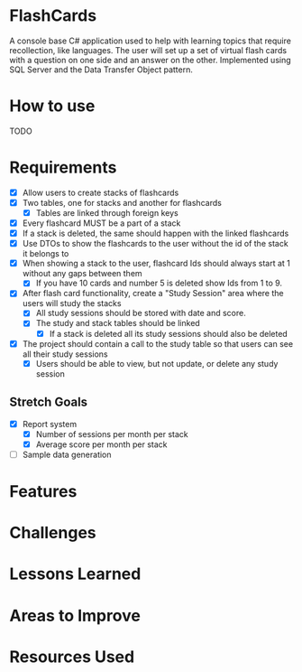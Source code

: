 # FlashCards

A console base C# application used to help with learning topics that require recollection, like languages. The user
will set up a set of virtual flash cards with a question on one side and an answer on the other.
Implemented using SQL Server and the Data Transfer Object pattern.

# How to use

TODO

# Requirements

- [X] Allow users to create stacks of flashcards
- [X] Two tables, one for stacks and another for flashcards
  - [X] Tables are linked through foreign keys
- [X] Every flashcard MUST be a part of a stack
- [X] If a stack is deleted, the same should happen with the linked flashcards
- [X] Use DTOs to show the flashcards to the user without the id of the stack it belongs to
- [X] When showing a stack to the user, flashcard Ids should always start at 1 without any gaps between them
  - [X] If you have 10 cards and number 5 is deleted show Ids from 1 to 9.
- [X] After flash card functionality, create a "Study Session" area where the users will study the stacks
  - [X] All study sessions should be stored with date and score.
  - [X] The study and stack tables should be linked
    - [X] If a stack is deleted all its study sessions should also be deleted
- [X] The project should contain a call to the study table so that users can see all their study sessions
  - [X] Users should be able to view, but not update, or delete any study session   

## Stretch Goals

- [X] Report system
  - [X] Number of sessions per month per stack
  - [X] Average score per month per stack
- [ ] Sample data generation

# Features

# Challenges

# Lessons Learned

# Areas to Improve

# Resources Used


